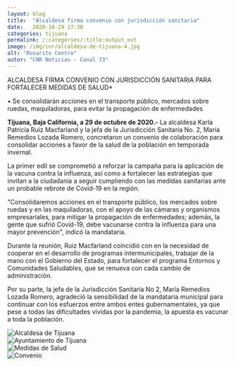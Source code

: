 ```yaml
---
layout: blog
title:  "Alcaldesa firma convenio con jurisdicción sanitaria"
date:   2020-10-29 17:30  
categories: tijuana
permalink: /:categories/:title:output_ext
image: /img/cnr/alcaldesa-de-tijuana-4.jpg
alt: "Rosarito Centro"
autor: "CNR Noticias - Canal 73"
---
```


 
ALCALDESA FIRMA CONVENIO CON JURISDICCIÓN 
SANITARIA PARA FORTALECER MEDIDAS DE SALUD*

• Se consolidarán acciones en el transporte público, mercados sobre ruedas, maquiladoras, para evitar la propagación de enfermedades

**Tijuana, Baja California, a 29 de octubre de 2020.-** La alcaldesa Karla Patricia Ruiz Macfarland y la jefa de la Jurisdicción Sanitaria No. 2, María Remedios Lozada Romero, concretaron un convenio de colaboración para consolidar acciones a favor de la salud de la población en temporada invernal. 

La primer edil se comprometió a reforzar la campaña para la aplicación de la vacuna contra la influenza, así como a fortalecer las estrategias que invitan a la ciudadanía a seguir cumpliendo con las medidas sanitarias ante un probable rebrote de Covid-19 en la región.

"Consolidaremos acciones en el transporte público, los mercados sobre ruedas y en las maquiladoras, con el apoyo de las cámaras y organismos empresariales, para mitigar la propagación de enfermedades; además, la gente que sufrió Covid-19, debe vacunarse contra la influenza para una mayor prevención", indicó la mandataria.

Durante la reunión, Ruiz Macfarland coincidió con en la necesidad de cooperar en el desarrollo de programas intermunicipales, trabajar de la mano con el Gobierno del Estado, para fortalecer el programa Entornos y Comunidades Saludables, que se renueva con cada cambio de administración.

Por su parte, la jefa de la Jurisdicción Sanitaria No 2, María Remedios Lozada Romero, agradeció la sensibilidad de la mandataria municipal para continuar con los esfuerzos entre ambos entes gubernamentales, ya que pese a todas las dificultades vividas por la pandemia, la apuesta es vacunar a toda la población.

<div id="carouselExampleSlidesOnly" class="carousel slide" data-ride="carousel">
  <div class="carousel-inner">
    <div class="carousel-item active">
       <img class="d-block w-100" src="/img/cnr/alcaldesa-de-tijuana.jpg" loading="lazy"  alt="Alcaldesa de Tijuana">
    </div>
    <div class="carousel-item">
      <img class="d-block w-100" src="/img/cnr/alcaldesa-de-tijuana-2.jpg" loading="lazy"  alt="Ayuntamiento de Tijuana">
    </div>
     <div class="carousel-item">
      <img class="d-block w-100" src="/img/cnr/alcaldesa-de-tijuana-3.jpg" loading="lazy"  alt="Medidas de Salud">
    </div>
      <div class="carousel-item">
      <img class="d-block w-100" src="/img/cnr/alcaldesa-de-tijuana-6.jpg" loading="lazy"  alt="Convenio">
    </div>
  </div>
</div>